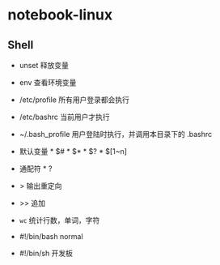 # notebook-linux

## Shell

* unset 释放变量

* env 查看环境变量

* /etc/profile 所有用户登录都会执行
* /etc/bashrc 当前用户才执行
* ~/.bash_profile 用户登陆时执行，并调用本目录下的 .bashrc

* 默认变量
        * $#
        * $*
        * $?
        * $[1~n]

* 通配符 * ?

* \> 输出重定向
* \>\> 追加

* `wc` 统计行数，单词，字符

* #!/bin/bash normal 
* #!/bin/sh 开发板
